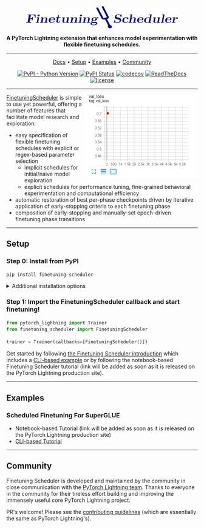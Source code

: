 <div align="center">

<img src="docs/source/_static/images/logos/logo_fts.png" width="400px">

**A PyTorch Lightning extension that enhances model experimentation with flexible finetuning schedules.**

______________________________________________________________________

<p align="center">
  <a href="https://finetuning-scheduler.readthedocs.io/en/latest/">Docs</a> •
  <a href="#Setup">Setup</a> •
  <a href="#examples">Examples</a> •
  <a href="#community">Community</a>
</p>

[![PyPI - Python Version](https://img.shields.io/pypi/pyversions/finetuning-scheduler)](https://pypi.org/project/finetuning-scheduler/)
[![PyPI Status](https://badge.fury.io/py/finetuning-scheduler.svg)](https://badge.fury.io/py/finetuning-scheduler)
[![codecov](https://codecov.io/gh/speediedan/finetuning-scheduler/branch/main/graph/badge.svg)](https://codecov.io/gh/speediedan/finetuning-scheduler)
[![ReadTheDocs](https://readthedocs.org/projects/finetuning-scheduler/badge/?version=latest)](https://finetuning-scheduler.readthedocs.io/en/latest/)
[![license](https://img.shields.io/badge/License-Apache%202.0-blue.svg)](https://github.com/speediedan/finetuning-scheduler/blob/master/LICENSE)

</div>

______________________________________________________________________

<img width="300px" src="docs/source/_static/images/fts/fts_explicit_loss_anim.gif" alt="FinetuningScheduler explicit loss animation" align="right"/>

[FinetuningScheduler](https://finetuning-scheduler.readthedocs.io/en/latest/api/finetuning_scheduler.fts.html#finetuning_scheduler.fts.FinetuningScheduler) is simple to use yet powerful, offering a number of features that facilitate model research and exploration:

- easy specification of flexible finetuning schedules with explicit or regex-based parameter selection
  - implicit schedules for initial/naive model exploration
  - explicit schedules for performance tuning, fine-grained behavioral experimentation and computational efficiency
- automatic restoration of best per-phase checkpoints driven by iterative application of early-stopping criteria to each finetuning phase
- composition of early-stopping and manually-set epoch-driven finetuning phase transitions

______________________________________________________________________

## Setup

### Step 0: Install from PyPI

```bash
pip install finetuning-scheduler
```

<!-- following section will be skipped from PyPI description -->

<details>
  <summary>Additional installation options</summary>
    <!-- following section will be skipped from PyPI description -->

#### To install additional packages required for examples:

```bash
pip install finetuning-scheduler['examples']
```

#### or to include packages for Examples, Development and Testing:

```bash
pip install finetuning-scheduler['all']
```

#### To install from source (editable) using a custom version of pytorch-lightning (includes docs as well)

#### **Note**: minimum supported pytorch-lightning release is 1.6.0

```bash
git clone https://github.com/speediedan/finetuning-scheduler.git@release/0.1.0
cd finetuning-scheduler
python -m pip install -e ".[all]" -r requirements/docs.txt
```

</details>

<!-- end skipping PyPI description -->

### Step 1: Import the FinetuningScheduler callback and start finetuning!

```python
from pytorch_lightning import Trainer
from finetuning_scheduler import FinetuningScheduler

trainer = Trainer(callbacks=[FinetuningScheduler()])
```

Get started by following [the Finetuning Scheduler introduction](https://finetuning-scheduler.readthedocs.io/en/latest/index.html) which includes a [CLI-based example](https://finetuning-scheduler.readthedocs.io/en/latest/index.html#scheduled-finetuning-superglue) or by following the notebook-based Finetuning Scheduler tutorial (link will be added as soon as it is released on the PyTorch Lightning production site).

______________________________________________________________________

## Examples

### Scheduled Finetuning For SuperGLUE

- Notebook-based Tutorial (link will be added as soon as it is released on the PyTorch Lightning production site)
- [CLI-based Tutorial](https://finetuning-scheduler.readthedocs.io/en/latest/#scheduled-finetuning-superglue)

______________________________________________________________________

## Community

Finetuning Scheduler is developed and maintained by the community in close communication with the [PyTorch Lightning team](https://pytorch-lightning.readthedocs.io/en/latest/governance.html#leads). Thanks to everyone in the community for their tireless effort building and improving the immensely useful core PyTorch Lightning project.

PR's welcome! Please see the [contributing guidelines](https://finetuning-scheduler.readthedocs.io/en/latest/generated/CONTRIBUTING.html) (which are essentially the same as PyTorch Lightning's).
